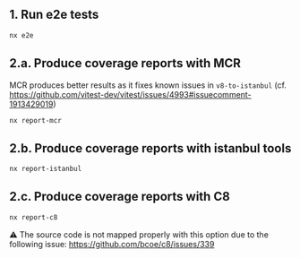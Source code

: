 ## 1. Run e2e tests

```sh
nx e2e
```

## 2.a. Produce coverage reports with MCR

MCR produces better results as it fixes known issues in `v8-to-istanbul` (cf. https://github.com/vitest-dev/vitest/issues/4993#issuecomment-1913429019)

```sh
nx report-mcr
```

## 2.b. Produce coverage reports with istanbul tools

```sh
nx report-istanbul
```

## 2.c. Produce coverage reports with C8

```sh
nx report-c8
```

⚠️ The source code is not mapped properly with this option due to the following issue: https://github.com/bcoe/c8/issues/339
